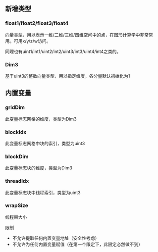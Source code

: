## 新增类型

### float1/float2/float3/float4

向量类型，用以表示一维/二维/三维/四维空间中的点，在图形计算学中非常常用。可用x/y/z/w访问。

同理也有uint1/int1/uint2/int2/uint3/int3/uint4/int4之类的。

### Dim3

基于uint3的整数向量类型，用以指定维度，各分量默认初始化为1

## 内置变量

### gridDim

此变量标志网格的维度，类型为Dim3

### blockIdx

此变量标志网格中块的索引，类型为uint3

### blockDim

此变量标志块的维度，类型为Dim3

### threadIdx

此变量标志块中线程索引，类型为uint3

### wrapSize

线程束大小

限制

- 不允许提取任何内置变量地址（安全性考虑）
- 不允许为任何内置变量赋值（在第一个限定下，此限定必然做不到）